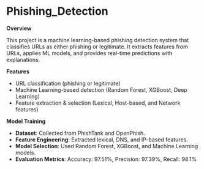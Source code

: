 # Phishing_Detection

**Overview**

This project is a machine learning-based phishing detection system that classifies URLs as either phishing or legitimate. It extracts features from URLs, applies ML models, and provides real-time predictions with explanations.

**Features**

- URL classification (phishing or legitimate)
- Machine Learning-based detection (Random Forest, XGBoost, Deep Learning)
- Feature extraction & selection (Lexical, Host-based, and Network features)

**Model Training**

- **Dataset**: Collected from PhishTank and OpenPhish.
- **Feature Engineering**: Extracted lexical, DNS, and IP-based features.
- **Model Selection**: Used Random Forest, XGBoost, and Machine Learning models.
- **Evaluation Metrics**:
Accuracy: 97.51%,
Precision: 97.39%,
Recall: 98.1%  
